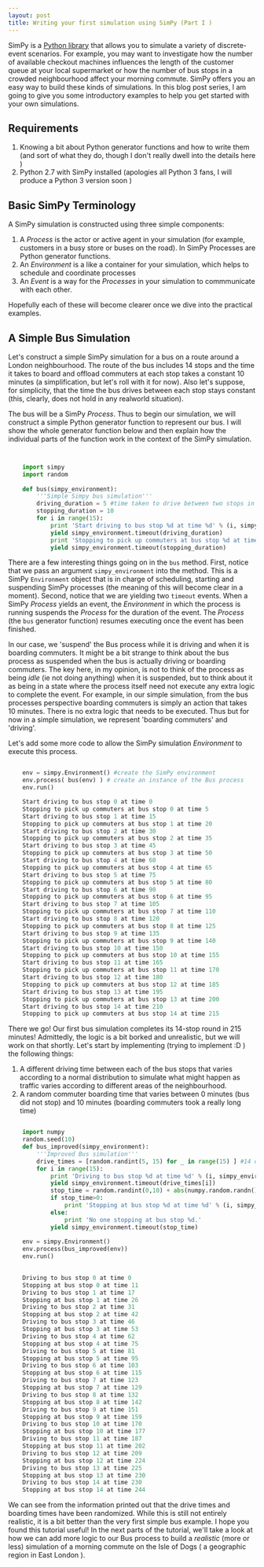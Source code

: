 ```yaml
---
layout: post
title: Writing your first simulation using SimPy (Part I )
---
```


SimPy is a [Python library](https://simpy.readthedocs.org/en/latest/index.html)
that allows you to simulate a variety of discrete-event scenarios. For example,
you may want to investigate how the number of available checkout machines
influences the length of the customer queue at your local supermarket or how the
number of bus stops in a crowded neighbourhood affect your morning commute.
SimPy offers you an easy way to build these kinds of simulations. In this blog
post series, I am going to give you some introductory examples to help you get
started with your own simulations.

## Requirements

1. Knowing a bit about Python generator functions and how to write them (and
sort of what they do, though I don't really dwell into the details here )
2. Python 2.7 with SimPy installed (apologies all Python 3 fans, I will produce
a Python 3 version soon )

## Basic SimPy Terminology

A SimPy simulation is constructed using three simple components:
1. A *Process* is the actor or active agent in your simulation (for example,
customers in a busy store or buses on the road). In SimPy Processes are Python
generator functions.
2. An *Environment* is a like a container for your simulation, which helps to
schedule and coordinate processes
3. An *Event* is a way for the *Processes* in your simulation to commmunicate
with each other.

Hopefully each of these will become clearer once we dive into the practical
examples.

## A Simple Bus Simulation

Let's construct a simple SimPy simulation for a bus on a route around a London
neighbourhood. The route of the bus includes 14 stops and the time it takes to
board and offload commuters at each stop takes a constant 10 minutes (a
simplification, but let's roll with it for now). Also let's suppose, for
simplicity, that the time the bus drives between each stop stays constant (this,
clearly, does not hold in any realworld situation).

The bus will be a SimPy *Process*. Thus to begin our simulation, we will
construct a simple Python generator function to represent our bus. I will show
the whole generator function below and then explain how the individual parts of
the function work in the context of the SimPy simulation.

```python


    import simpy
    import random 
    
    def bus(simpy_environment):
        '''Simple Simpy bus simulation'''
        driving_duration = 5 #time taken to drive between two stops in this neighbourhood
        stopping_duration = 10
        for i in range(15):
            print 'Start driving to bus stop %d at time %d' % (i, simpy_environment.now )
            yield simpy_environment.timeout(driving_duration)
            print 'Stopping to pick up commuters at bus stop %d at time %d' % (i, simpy_environment.now )
            yield simpy_environment.timeout(stopping_duration)
```

There are a few interesting things going on in the ``bus`` method. First, notice
that we pass an argument ``simpy_environment`` into the method. This is a SimPy
``Environment`` object that is in charge of scheduling, starting and suspending
SimPy processes (the meaning of this will become clear in a moment).
Second, notice that we are yielding two ``timeout`` events. When a SimPy
*Process* yields an event, the *Environment* in which the process is running
suspends the *Process* for the duration of the event. The *Process* (the ``bus``
generator function) resumes executing once the event has been finished.

In our case, we 'suspend' the Bus process while it is driving and when it is
boarding commuters. It might be a bit strange to think about the bus process as
suspended when the bus is actually driving or boarding commuters. The key here,
in my opinion, is not to think of the process as being *idle* (ie not doing
anything) when it is suspended, but to think about it as being in a state where
the process itself need not execute any extra logic to complete the event. For
example, in our simple simulation, from the bus processes perspective boarding
commuters is simply an action that takes 10 minutes. There is no extra logic
that needs to be executed. Thus  but for now in a simple simulation, we
represent 'boarding commuters' and 'driving'.

Let's add some more code to allow the SimPy simulation *Environment* to execute
this process.

```python

    env = simpy.Environment() #create the SimPy environment
    env.process( bus(env) ) # create an instance of the Bus process
    env.run()

    Start driving to bus stop 0 at time 0
    Stopping to pick up commuters at bus stop 0 at time 5
    Start driving to bus stop 1 at time 15
    Stopping to pick up commuters at bus stop 1 at time 20
    Start driving to bus stop 2 at time 30
    Stopping to pick up commuters at bus stop 2 at time 35
    Start driving to bus stop 3 at time 45
    Stopping to pick up commuters at bus stop 3 at time 50
    Start driving to bus stop 4 at time 60
    Stopping to pick up commuters at bus stop 4 at time 65
    Start driving to bus stop 5 at time 75
    Stopping to pick up commuters at bus stop 5 at time 80
    Start driving to bus stop 6 at time 90
    Stopping to pick up commuters at bus stop 6 at time 95
    Start driving to bus stop 7 at time 105
    Stopping to pick up commuters at bus stop 7 at time 110
    Start driving to bus stop 8 at time 120
    Stopping to pick up commuters at bus stop 8 at time 125
    Start driving to bus stop 9 at time 135
    Stopping to pick up commuters at bus stop 9 at time 140
    Start driving to bus stop 10 at time 150
    Stopping to pick up commuters at bus stop 10 at time 155
    Start driving to bus stop 11 at time 165
    Stopping to pick up commuters at bus stop 11 at time 170
    Start driving to bus stop 12 at time 180
    Stopping to pick up commuters at bus stop 12 at time 185
    Start driving to bus stop 13 at time 195
    Stopping to pick up commuters at bus stop 13 at time 200
    Start driving to bus stop 14 at time 210
    Stopping to pick up commuters at bus stop 14 at time 215

```
There we go! Our first bus simulation completes its 14-stop round in 215
minutes!
Admittedly, the logic is a bit borked and unrealistic, but we will work on that
shortly. Let's start by implementing (trying to implement :D ) the following
things:

1. A different driving time between each of the bus stops that varies according
to a normal distribution to simulate what might happen as traffic varies
according to different areas of the neighbourhood.
2. A random commuter boarding time that varies between 0 minutes (bus did not
stop) and 10 minutes (boarding commuters took a really long time)

```python

    import numpy
    random.seed(10)
    def bus_improved(simpy_environment):
        '''Improved Bus simulation'''
        drive_times = [random.randint(5, 15) for _ in range(15) ] #14 driving times
        for i in range(15):
            print 'Driving to bus stop %d at time %d' % (i, simpy_environment.now)
            yield simpy_environment.timeout(drive_times[i])
            stop_time = random.randint(0,10) + abs(numpy.random.randn())
            if stop_time>0:
                print 'Stopping at bus stop %d at time %d' % (i, simpy_environment.now)
            else:
                print 'No one stopping at bus stop %d.'
            yield simpy_environment.timeout(stop_time)
            
    env = simpy.Environment()
    env.process(bus_improved(env))
    env.run()
        

    Driving to bus stop 0 at time 0
    Stopping at bus stop 0 at time 11
    Driving to bus stop 1 at time 17
    Stopping at bus stop 1 at time 26
    Driving to bus stop 2 at time 31
    Stopping at bus stop 2 at time 42
    Driving to bus stop 3 at time 46
    Stopping at bus stop 3 at time 53
    Driving to bus stop 4 at time 62
    Stopping at bus stop 4 at time 75
    Driving to bus stop 5 at time 81
    Stopping at bus stop 5 at time 95
    Driving to bus stop 6 at time 103
    Stopping at bus stop 6 at time 115
    Driving to bus stop 7 at time 123
    Stopping at bus stop 7 at time 129
    Driving to bus stop 8 at time 132
    Stopping at bus stop 8 at time 142
    Driving to bus stop 9 at time 151
    Stopping at bus stop 9 at time 159
    Driving to bus stop 10 at time 170
    Stopping at bus stop 10 at time 177
    Driving to bus stop 11 at time 187
    Stopping at bus stop 11 at time 202
    Driving to bus stop 12 at time 209
    Stopping at bus stop 12 at time 224
    Driving to bus stop 13 at time 225
    Stopping at bus stop 13 at time 230
    Driving to bus stop 14 at time 230
    Stopping at bus stop 14 at time 244

```

We can see from the information printed out that the drive times and boarding
times have been randomized. While this is still not entirely realistic, it is a
bit better than the very first simple bus example.
I hope you found this tutorial useful!
In the next parts of the tutorial, we'll take a look at how we can add more
logic to our Bus process to build a *realistic* (more or less) simulation of a
morning commute on the Isle of Dogs ( a geographic region in East London ).


    
